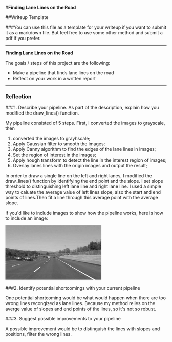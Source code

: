 #**Finding Lane Lines on the Road** 

##Writeup Template

###You can use this file as a template for your writeup if you want to submit it as a markdown file. But feel free to use some other method and submit a pdf if you prefer.

---

**Finding Lane Lines on the Road**

The goals / steps of this project are the following:
* Make a pipeline that finds lane lines on the road
* Reflect on your work in a written report


[//]: # (Image References)

[image1]: ./examples/grayscale.jpg "Grayscale"

---

### Reflection

###1. Describe your pipeline. As part of the description, explain how you modified the draw_lines() function.

My pipeline consisted of 5 steps. First, I converted the images to grayscale, then 
1. converted the images to grayhscale;
2. Apply Gaussian filter to smooth the images;
3. Apply Canny algorithm to find the edges of the lane lines in images;
4. Set the region of interest in the images;
5. Apply hough transform to detect the line in the interest region of images;
6. Overlay lanes lines with the origin images and output the result;

In order to draw a single line on the left and right lanes, I modified the draw_lines() function by identifying the end point and the slope. I set slope threshold to distinguishing left lane line and right lane line. I used a simple way to caluate the average value of left lines slope, also the start and end points of lines.Then fit a line through this average point with the average slope. 

If you'd like to include images to show how the pipeline works, here is how to include an image: 

![alt text][image1]


###2. Identify potential shortcomings with your current pipeline


One potential shortcoming would be what would happen when there are too wrong lines recongized as lane lines. Because my method relies on the averge value of slopes and end points of the lines, so it's not so robust.


###3. Suggest possible improvements to your pipeline

A possible improvement would be to distinguish the lines with slopes and positions, filter the wrong lines.

